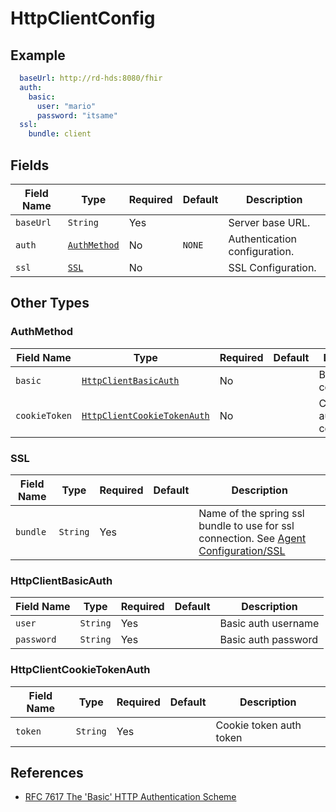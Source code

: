# HttpClientConfig

## Example

```yaml
  baseUrl: http://rd-hds:8080/fhir
  auth:
    basic:
      user: "mario"
      password: "itsame"
  ssl:
    bundle: client
```

## Fields

| Field Name | Type                        | Required | Default | Description                   |
|------------|-----------------------------|----------|---------|-------------------------------|
| `baseUrl`  | `String`                    | Yes      |         | Server base URL.              |
| `auth`     | [`AuthMethod`](#AuthMethod) | No       | `NONE`  | Authentication configuration. |
| `ssl`      | [`SSL`](#SSL)               | No       |         | SSL Configuration.            |

## Other Types

### AuthMethod

| Field Name    | Type                                                      | Required | Default | Description                      |
|---------------|-----------------------------------------------------------|----------|---------|----------------------------------|
| `basic`       | [`HttpClientBasicAuth`](#HttpClientBasicAuth)             | No       |         | Basic auth configuration.        |
| `cookieToken` | [`HttpClientCookieTokenAuth`](#HttpClientCookieTokenAuth) | No       |         | Cookie token auth configuration. |

### SSL

| Field Name | Type     | Required | Default | Description                                                                                                          |
|------------|----------|----------|---------|----------------------------------------------------------------------------------------------------------------------|
| `bundle`   | `String` | Yes      |         | Name of the spring ssl bundle to use for ssl connection. See [Agent Configuration/SSL](../configuration/ssl-bundles) |

### HttpClientBasicAuth

| Field Name | Type     | Required | Default | Description         |
|------------|----------|----------|---------|---------------------|
| `user`     | `String` | Yes      |         | Basic auth username |
| `password` | `String` | Yes      |         | Basic auth password |

### HttpClientCookieTokenAuth

| Field Name | Type     | Required | Default | Description             |
|------------|----------|----------|---------|-------------------------|
| `token`    | `String` | Yes      |         | Cookie token auth token |

## References

* [RFC 7617 The 'Basic' HTTP Authentication Scheme](https://datatracker.ietf.org/doc/html/rfc7617)
